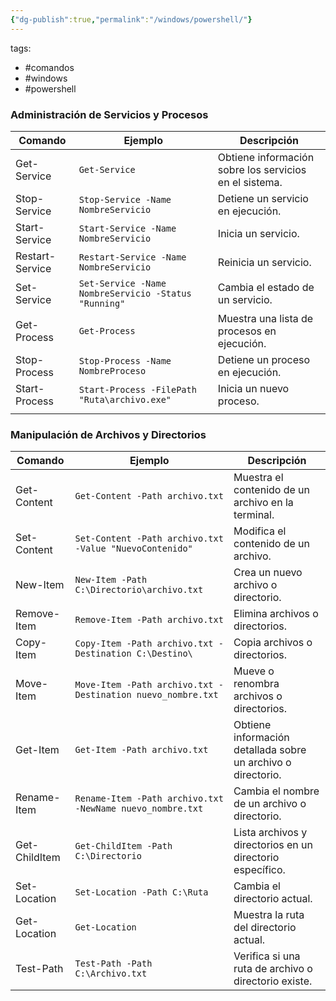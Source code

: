 ```yaml
---
{"dg-publish":true,"permalink":"/windows/powershell/"}
---
```




tags:
  - #comandos
  - #windows 
  - #powershell 


### Administración de Servicios y Procesos

| Comando | Ejemplo | Descripción |
| ---- | ---- | ---- |
| Get-Service | `Get-Service` | Obtiene información sobre los servicios en el sistema. |
| Stop-Service | `Stop-Service -Name NombreServicio` | Detiene un servicio en ejecución. |
| Start-Service | `Start-Service -Name NombreServicio` | Inicia un servicio. |
| Restart-Service | `Restart-Service -Name NombreServicio` | Reinicia un servicio. |
| Set-Service | `Set-Service -Name NombreServicio -Status "Running"` | Cambia el estado de un servicio. |
| Get-Process | `Get-Process` | Muestra una lista de procesos en ejecución. |
| Stop-Process | `Stop-Process -Name NombreProceso` | Detiene un proceso en ejecución. |
| Start-Process | `Start-Process -FilePath "Ruta\archivo.exe"` | Inicia un nuevo proceso. |
|  |  |  |

### Manipulación de Archivos y Directorios

| Comando           | Ejemplo                                         | Descripción                                      |
|-------------------|-------------------------------------------------|--------------------------------------------------|
| Get-Content       | `Get-Content -Path archivo.txt`                | Muestra el contenido de un archivo en la terminal. |
| Set-Content       | `Set-Content -Path archivo.txt -Value "NuevoContenido"` | Modifica el contenido de un archivo.   |
| New-Item          | `New-Item -Path C:\Directorio\archivo.txt`     | Crea un nuevo archivo o directorio.             |
| Remove-Item       | `Remove-Item -Path archivo.txt`                | Elimina archivos o directorios.                  |
| Copy-Item         | `Copy-Item -Path archivo.txt -Destination C:\Destino\` | Copia archivos o directorios.           |
| Move-Item         | `Move-Item -Path archivo.txt -Destination nuevo_nombre.txt` | Mueve o renombra archivos o directorios. |
| Get-Item          | `Get-Item -Path archivo.txt`                   | Obtiene información detallada sobre un archivo o directorio. |
| Rename-Item       | `Rename-Item -Path archivo.txt -NewName nuevo_nombre.txt` | Cambia el nombre de un archivo o directorio. |
| Get-ChildItem     | `Get-ChildItem -Path C:\Directorio`            | Lista archivos y directorios en un directorio específico. |
| Set-Location      | `Set-Location -Path C:\Ruta`                   | Cambia el directorio actual.                    |
| Get-Location      | `Get-Location`                                  | Muestra la ruta del directorio actual.           |
| Test-Path         | `Test-Path -Path C:\Archivo.txt`               | Verifica si una ruta de archivo o directorio existe. |


